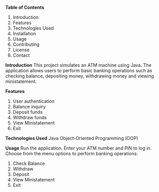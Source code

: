 **Table of Contents**
  1. Introduction
  2. Features
  3. Technologies Used
  4. Installation
  5. Usage
  6. Contributing
  7. License
  8. Contact
     
**Introduction**
        This project simulates an ATM machine using Java. The application allows users to perform basic banking operations such as checking balance, depositing money, withdrawing money and viewing ministatement.

**Features**
1. User authentication
2. Balance inquiry
3. Deposit funds
4. Withdraw funds
5. View Ministatement
6. Exit
   
**Technologies Used**
    Java
    Object-Oriented Programming (OOP)
    
**Usage**
Run the application.
Enter your ATM number and PIN to log in.
Choose from the menu options to perform banking operations:
1. Check Balance
2. Withdraw
3. Deposit
4. View Ministatement
5. Exit

